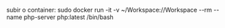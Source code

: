 subir o container: sudo docker run -it -v ~/Workspace://Workspace --rm --name php-server php:latest /bin/bash
